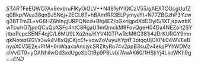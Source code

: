 $START$FeEQWO7Ax9exbruFlKyOiOLV++N491ylYlQlCzV55/gAEXTCGcgUu1Zq0Bkp/Wea38qn9J5Ncj+2ECL6T+hBAmfRR3ELPymyeYt+N77ZBGzhP3Yzwg3BTTmZL+vG8HZ6hIngjURPQNcd+Bhj4EZ/oGkrIgpdXdDDyiS/1XTjspwzbKwTswhO7jpoQCuQpXSFc4ntC8RgaU3mQmckM9FovQgeH04Da4NEZoit2SYjtboPepcSENF4qjC/L6MU9LXo2nu/KYV4I0TPwRcM6G381i4JDrKURGY9mnqkNotezlZ0Vs3wk4V8xQjCKjcEf+vqwZoVuyuXYptT3ptqqUjOl0Ni04WVEeBnyaX0V5E2e+FIM+6nWaaxaAncjycSRZItyRo74v2ppB3suZv4ekpPYhWDMzclVvGT0+yOANhilwOd3xdUgoSbOtBp9P6Lvbi7AwAK60/1HSkYj4LkoWKh9g==$END$